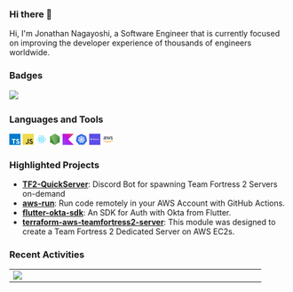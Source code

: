 ### Hi there 👋

Hi, I'm Jonathan Nagayoshi, a Software Engineer that is currently focused on improving the developer experience of thousands of engineers worldwide.

### Badges

<a href="https://www.credly.com/badges/d9ca03de-4c52-4669-a944-95f212692ca5/public_url"><img height="200" src="https://images.credly.com/images/e44e0db0-168e-4a38-8b01-d7a0d20f1481/image.png"></a>

### Languages and Tools
<code><img height="20" src="https://raw.githubusercontent.com/github/explore/80688e429a7d4ef2fca1e82350fe8e3517d3494d/topics/typescript/typescript.png"></code>
<code><img height="20" src="https://raw.githubusercontent.com/github/explore/80688e429a7d4ef2fca1e82350fe8e3517d3494d/topics/javascript/javascript.png"></code>
<code><img height="20" src="https://raw.githubusercontent.com/github/explore/80688e429a7d4ef2fca1e82350fe8e3517d3494d/topics/react/react.png"></code>
<code><img height="20" src="https://raw.githubusercontent.com/github/explore/80688e429a7d4ef2fca1e82350fe8e3517d3494d/topics/nodejs/nodejs.png"></code>
<code><img height="20" src="https://raw.githubusercontent.com/github/explore/80688e429a7d4ef2fca1e82350fe8e3517d3494d/topics/kotlin/kotlin.png"></code>
<code><img height="20" src="https://raw.githubusercontent.com/github/explore/80688e429a7d4ef2fca1e82350fe8e3517d3494d/topics/kubernetes/kubernetes.png"></code>
<code><img height="20" src="https://raw.githubusercontent.com/github/explore/80688e429a7d4ef2fca1e82350fe8e3517d3494d/topics/terraform/terraform.png"></code>
<code><img height="20" src="https://raw.githubusercontent.com/github/explore/fbceb94436312b6dacde68d122a5b9c7d11f9524/topics/aws/aws.png"></code>

### Highlighted Projects

- **[TF2-QuickServer](https://github.com/sonikro/TF2-QuickServer)**: Discord Bot for spawning Team Fortress 2 Servers on-demand
- **[aws-run](https://github.com/sonikro/aws-run)**: Run code remotely in your AWS Account with GitHub Actions.
- **[flutter-okta-sdk](https://github.com/sonikro/flutter-okta-sdk)**: An SDK for Auth with Okta from Flutter.
- **[terraform-aws-teamfortress2-server](https://github.com/sonikro/terraform-aws-teamfortress2-server)**: This module was designed to create a Team Fortress 2 Dedicated Server on AWS EC2s.

<!--
**sonikro/sonikro** is a ✨ _special_ ✨ repository because its `README.md` (this file) appears on your GitHub profile.

Here are some ideas to get you started:

- 🔭 I’m currently working on ...
- 🌱 I’m currently learning ...
- 👯 I’m looking to collaborate on ...
- 🤔 I’m looking for help with ...
- 💬 Ask me about ...
- 📫 How to reach me: ...
- 😄 Pronouns: ...
- ⚡ Fun fact: ...
-->

### Recent Activities
<center>
<table>
  <tr>
      <td><img width="440px" align="left" src="https://github-readme-stats.vercel.app/api?username=sonikro&theme=default&show_icons=true&count_private=true" /></td>
  </tr>  
</table>
</center>
